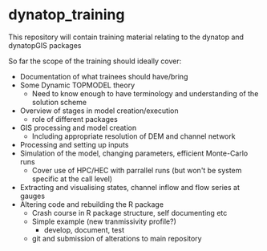 # dynatop_training

This repository will contain training material relating to the dynatop and dynatopGIS packages

So far the scope of the training should ideally cover:

- Documentation of what trainees should have/bring
- Some Dynamic TOPMODEL theory
   - Need to know enough to have terminology and understanding of the solution scheme
- Overview of stages in model creation/execution
   - role of different packages 
- GIS processing and model creation
   - Including appropriate resolution of DEM and channel network
- Processing and setting up inputs
- Simulation of the model, changing parameters, efficient Monte-Carlo runs
   - Cover use of HPC/HEC with parrallel runs (but won't be system specific at the call level)
- Extracting and visualising states, channel inflow and flow series at gauges
- Altering code and rebuilding the R package
   - Crash course in R package structure, self documenting etc
   - Simple example (new tranmissivity profile?)
      - develop, document, test
   - git and submission of alterations to main repository
